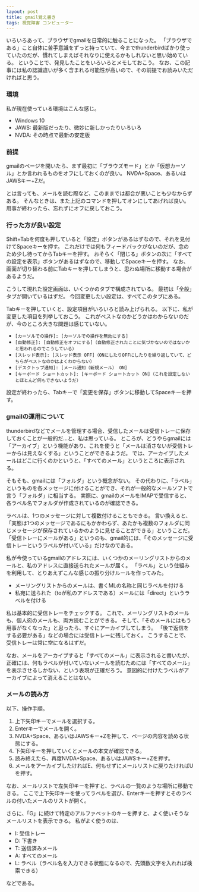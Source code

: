 ```yaml
---
layout: post
title: gmail覚え書き
tags: 視覚障害 コンピューター
---
```

いろいろあって、ブラウザでgmailを日常的に触ることになった。
「ブラウザである」こと自体に苦手意識をずっと持っていて、今までthunderbirdばかり使っていたのだが、慣れてしまえばそれなりに使えるかもしれないと思い始めている。
ということで、発見したことをいろいろとメモしておこう。
なお、この記事には私の認識違いが多く含まれる可能性が高いので、その前提でお読みいただければと思う。

### 環境

私が現在使っている環境はこんな感じ。

* Windows 10
* JAWS: 最新版だったり、微妙に新しかったりいろいろ
* NVDA: その時点で最新の安定版

### 前提

gmailのページを開いたら、まず最初に「ブラウズモード」とか「仮想カーソル」とか言われるものをオフにしておくのが良い。
NVDA+Space、あるいはJAWSキー+Zだ。

とは言っても、メールを読む際など、このままでは都合が悪いことも少なからずある。
そんなときは、また上記のコマンドを押してオンにしてあげれば良い。
用事が終わったら、忘れずにオフに戻しておこう。

### 行った方が良い設定

Shift+Tabを何度も押していると「設定」ボタンがあるはずなので、それを見付けてSpaceキーを押す。
これだけでは何もフィードバックがないのだが、念のため少し待ってからTabキーを押す。
おそらく「閉じる」ボタンの次に「すべての設定を表示」ボタンがあるはずなので、移動してSpaceキーを押す。
なお、画面が切り替わる前にTabキーを押してしまうと、思わぬ場所に移動する場合があるようだ。

こうして現れた設定画面は、いくつかのタブで構成されている。
最初は「全般」タブが開いているはずだ。
今回変更したい設定は、すべてこのタブにある。

Tabキーを押していくと、設定項目がいろいろと読み上げられる。
以下に、私が変更した項目を列挙しておこう。
これがベストなのかどうかはわからないのだが、今のところ大きな問題は感じていない。

* `[カーソルでの操作]: [カーソルでの操作を無効にする]`
* `[自動修正]: [自動修正をオフにする]（自動修正されたことに気づかないのではないかと思われるのでこうしている）`
* `[スレッド表示]: [スレッド表示 OFF]（ONにしたりOFFにしたりを繰り返していて、どちらがベストなのかはよくわからない）`
* `[デスクトップ通知]: [メール通知（新規メール） ON]`
* `[キーボード ショートカット]: [キーボード ショートカット ON]（これを設定しないとほとんど何もできないようだ）`

設定が終わったら、Tabキーで「変更を保存」ボタンに移動してSpaceキーを押す。

### gmailの運用について

thunderbirdなどでメールを管理する場合、受信したメールは受信トレーに保存しておくことが一般的だ...と、私は思っている。
ところが、どうやらgmailには「アーカイブ」という機能があり、これを使うと「メールは消さないが受信トレーからは見えなくする」ということができるようだ。
では、アーカイブしたメールはどこに行くのかというと、「すべてのメール」というところに表示される。

そもそも、gmailには「フォルダ」という概念がない。
その代わりに、「ラベル」というものを各メッセージに付けることができ、それが一般的なメールソフトで言う「フォルダ」に相当する。
実際に、gmailのメールをIMAPで受信すると、各ラベル名でフォルダが作成されているのが確認できる。

ラベルは、1つのメッセージに対して複数付けることもできる。
言い換えると、「実態は1つのメッセージであるにもかかわらず、あたかも複数のフォルダに同じメッセージが保存されているかのように見せることができる」ということだ。
「受信トレーにメールがある」というのも、gmail的には、「そのメッセージに受信トレーというラベルが付いている」だけなのである。

私が今使っているgmailのアドレスには、いくつかのメーリングリストからのメールと、私のアドレスに直接送られたメールが届く。
「ラベル」という仕組みを利用して、とりあえずこんな感じの振り分けルールを作ってみた。

* メーリングリストからのメールは、書くMLの名称と同じラベルを付ける
* 私宛に送られた（toが私のアドレスである）メールには「direct」というラベルを付ける

私は基本的に受信トレーをチェックする。
これで、メーリングリストのメールも、個人宛のメールも、両方読むことができる。
そして、「そのメールにはもう用事がなくなった」と思ったら、すぐにアーカイブしてしまう。
「後で返信をする必要がある」などの場合には受信トレーに残しておく。
こうすることで、受信トレーは常に空になるはずだ。

なお、メールをアーカイブすると「すべてのメール」に表示されると書いたが、正確には、何もラベルが付いていないメールを読むためには「すべてのメール」を表示させるしかない、という表現が正確だろう。
意図的に付けたラベルがアーカイブによって消えることはない。

### メールの読み方

以下、操作手順。

1. 上下矢印キーでメールを選択する。
1. Enterキーでメールを開く。
1. NVDA+Space、あるいはJAWSキー+Zを押して、ページの内容を読める状態にする。
1. 下矢印キーを押していくとメールの本文が確認できる。
1. 読み終えたら、再度NVDA+Space、あるいはJAWSキー+Zを押す。
1. メールをアーカイブしたければE、何もせずにメールリストに戻りたければUを押す。

なお、メールリストで左矢印キーを押すと、ラベルの一覧のような場所に移動できる。
ここで上下矢印キーを使ってラベルを選び、Enterキーを押すとそのラベルの付いたメールのリストが開く。

さらに、「G」に続けて特定のアルファベットのキーを押すと、よく使いそうなメールリストを表示できる。
私がよく使うのは、

* I: 受信トレー
* D: 下書き
* T: 送信済みメール
* A: すべてのメール
* L: ラベル（ラベル名を入力できる状態になるので、先頭数文字を入れれば検索できる）

などである。

